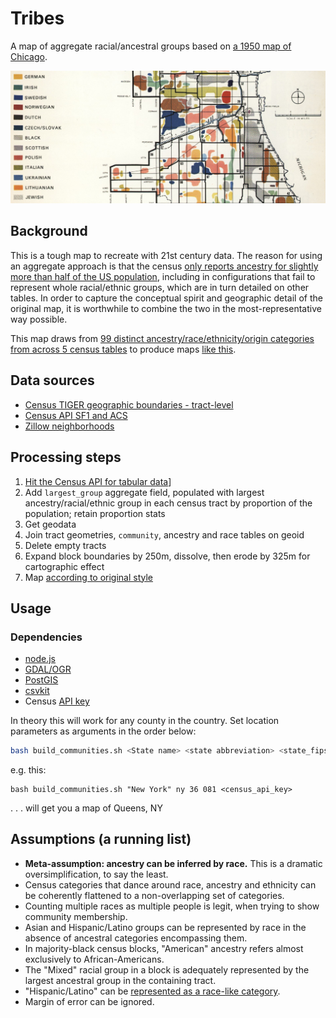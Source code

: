 # Tribes
A map of aggregate racial/ancestral groups based on [a 1950 map of Chicago](https://upload.wikimedia.org/wikipedia/commons/b/b5/Chicago_Demographics_in_1950_Map.jpg). 

![original](original.png)

## Background
This is a tough map to recreate with 21st century data. The reason for using an aggregate approach is that the census [only reports ancestry for slightly more than half of the US population](http://factfinder.census.gov/faces/tableservices/jsf/pages/productview.xhtml?pid=ACS_13_5YR_B04001&prodType=table), including in configurations that fail to represent whole racial/ethnic groups, which are in turn detailed on other tables. In order to capture the conceptual spirit and geographic detail of the original map, it is worthwhile to combine the two in the most-representative way possible. 

This map draws from [99 distinct ancestry/race/ethnicity/origin categories from across 5 census tables](data/census_community_fields.csv) to produce maps [like this](data/communities_17_031.geojson).

## Data sources
 - [Census TIGER geographic boundaries - tract-level](data/cook_county_blocks.geojson)
 - [Census API SF1 and ACS](http://api.census.gov/data/2010/sf1/variables.html)
 - [Zillow neighborhoods](data/zillow_neighborhoods.geojson)
 
## Processing steps
 1. [Hit the Census API for tabular data](processing/pull/index.js)]
 2. Add `largest_group` aggregate field, populated with largest ancestry/racial/ethnic group in each census tract by proportion of the population; retain proportion stats
 3. Get geodata
 4. Join tract geometries, `community`, ancestry and race tables on geoid
 5. Delete empty tracts
 6. Expand block boundaries by 250m, dissolve, then erode by 325m for cartographic effect
 7. Map [according to original style](cartography/chicago_demographics.mss)
 
## Usage

### Dependencies

- [node.js](https://nodejs.org/en/)
- [GDAL/OGR](http://trac.osgeo.org/gdal/wiki/DownloadingGdalBinaries)
- [PostGIS](http://postgis.org)
- [csvkit](http://csvkit.readthedocs.org/en/540/)
- Census [API key](http://api.census.gov/data/key_signup.html)

In theory this will work for any county in the country. Set location parameters as arguments in the order below:

```bash
bash build_communities.sh <State name> <state abbreviation> <state_fips> <county_fips> <census key>
```

e.g. this:
```
bash build_communities.sh "New York" ny 36 081 <census_api_key>
```
 . . . will get you a map of Queens, NY
 
## Assumptions (a running list)
 - __Meta-assumption: ancestry can be inferred by race.__ This is a dramatic oversimplification, to say the least.
 - Census categories that dance around race, ancestry and ethnicity can be coherently flattened to a non-overlapping set of categories.
 - Counting multiple races as multiple people is legit, when trying to show community membership.
 - Asian and Hispanic/Latino groups can be represented by race in the absence of ancestral categories encompassing them.
 - In majority-black census blocks, "American" ancestry refers almost exclusively to African-Americans.
 - The "Mixed" racial group in a block is adequately represented by the largest ancestral group in the containing tract.
 - "Hispanic/Latino" can be [represented as a race-like category](http://censusreporter.org/topics/race-hispanic/).
 - Margin of error can be ignored.